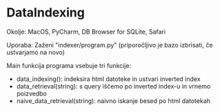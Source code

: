 # DataIndexing

Okolje: MacOS, PyCharm, DB Browser for SQLite, Safari

Uporaba: Zaženi "indexer/program.py" 
(priporočljivo je bazo izbrisati, če ustvarjamo na novo)

Main funkcija programa vsebuje tri funkcije:
- data_indexing(): indeksira html datoteke in ustvari inverted index
- data_retrieval(string): s query iščemo po inverted index-u in vrnemo poizvedbo
- naive_data_retrieval(string): naivno iskanje besed po html datotekah
